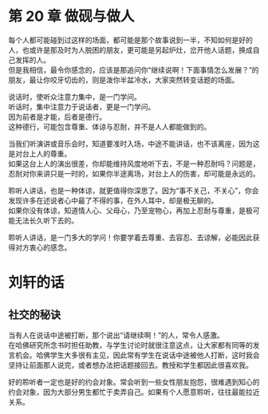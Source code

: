 # 第 20 章 做砚与做人

每个人都可能碰到过这样的场面，都可能是那个故事说到一半，不知如何是好的人，也或许是那及时为人脱困的朋友，更可能是另起炉灶，岔开他人话题，换成自己发挥的人。  
但是我相信，最令你感念的，应该是那追问你“继续说啊！下面事情怎么发展？”的朋友，最让你咬牙切齿的，则是泼你半盆冷水，大家突然转变话题的场面。

说话时，使听众注意力集中，是一门学问。  
听话时，集中注意力于说话者，更是一门学问。  
因为前者是才能，后者是德行。  
这种德行，可能包含尊重、体谅与忍耐，并不是人人都能做到的。

当我们听演讲或音乐会时，知道要准时入场，中途不能讲话，也不该离座，因为这是对台上人的尊重。  
如果这台上人的演出很差，你却能维持风度地听下去，不是一种忍耐吗？问题是，忍耐对你来讲只是一时的，如果你半途离场，对台上人的伤害，却可能是永远的。

聆听人讲话，也是一种体谅，就更值得你深思了。因为“事不关己，不关心”，你会发现许多在述说者心中最了不得的事，在外人耳中，却是极无聊的。  
如果你没有体谅，知道情人心、父母心，乃至宠物心，再加上忍耐与尊重，是极可能无法长久听下去的。

聆听人讲话，是一门多大的学问！你要学着去尊重、去容忍、去谅解，必能因此获得对方衷心的感念。

# 刘轩的话

## 社交的秘诀

当有人在说话中途被打断，那个说出“请继续啊！”的人，常令人感激。  
在哈佛研究所念书时担任助教，与学生讨论时就很注意这点，让大家都有同等的发言机会。哈佛学生大多很有主见，因此常有学生在说话中途被他人打断，这时我会坚持让前面那人说完，或者想办法把话题接回去。教授和学生都因此很喜欢我。

好的聆听者一定也是好的约会对象。常会听到一些女性朋友抱怨，很难遇到知心的约会对象，因为大部分男生都忙于卖弄自己。如果有个人愿意聆听，往往最能拉近关系。
